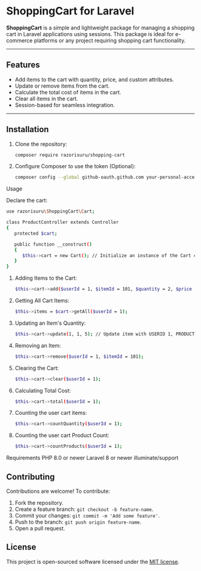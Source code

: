 # ShoppingCart for Laravel

**ShoppingCart** is a simple and lightweight package for managing a shopping cart in Laravel applications using sessions. This package is ideal for e-commerce platforms or any project requiring shopping cart functionality.

---

## Features

- Add items to the cart with quantity, price, and custom attributes.
- Update or remove items from the cart.
- Calculate the total cost of items in the cart.
- Clear all items in the cart.
- Session-based for seamless integration.

---

## Installation
1. Clone the repository:
   ```bash
   composer require razorisuru/shopping-cart
   ```

2. Configure Composer to use the token (Optional):
   ```bash
   composer config --global github-oauth.github.com your-personal-access-token
   ```

Usage

Declare the cart:
   ```bash
   use razorisuru\ShoppingCart\Cart;

   class ProductController extends Controller
   {
      protected $cart;

      public function __construct()
      {
         $this->cart = new Cart(); // Initialize an instance of the Cart class
      }
   }
   ```

1. Adding Items to the Cart:
   ```bash
   $this->cart->add($userId = 1, $itemId = 101, $quantity = 2, $price = 10.50, $attributes = ['color' => 'red']);
   ```

2. Getting All Cart Items:
   ```bash
   $this->items = $cart->getAll($userId = 1);
   ```

3. Updating an Item's Quantity:
   ```bash
   $this->cart->update(1, 1, 5); // Update item with USERID 1, PRODUCTID 1 to have a quantity of 5
   ```

4. Removing an Item:
   ```bash
   $this->cart->remove($userId = 1, $itemId = 101);
   ```

5. Clearing the Cart:
   ```bash
   $this->cart->clear($userId = 1);
   ```

6. Calculating Total Cost:
   ```bash
   $this->cart->total($userId = 1);
   ```

6. Counting the user cart items:
   ```bash
   $this->cart->countQuantity($userId = 1);
   ```

6. Counting the user cart Product Count:
   ```bash
   $this->cart->countProducts($userId = 1);
   ```

Requirements
PHP 8.0 or newer
Laravel 8 or newer
illuminate/support

## Contributing
Contributions are welcome! To contribute:
1. Fork the repository.
2. Create a feature branch: `git checkout -b feature-name`.
3. Commit your changes: `git commit -m 'Add some feature'`.
4. Push to the branch: `git push origin feature-name`.
5. Open a pull request.

## License
This project is open-sourced software licensed under the [MIT license](LICENSE).

